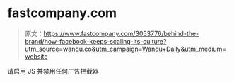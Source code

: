 # fastcompany.com

> 原文：<https://www.fastcompany.com/3053776/behind-the-brand/how-facebook-keeps-scaling-its-culture?utm_source=wanqu.co&utm_campaign=Wanqu+Daily&utm_medium=website>

请启用 JS 并禁用任何广告拦截器